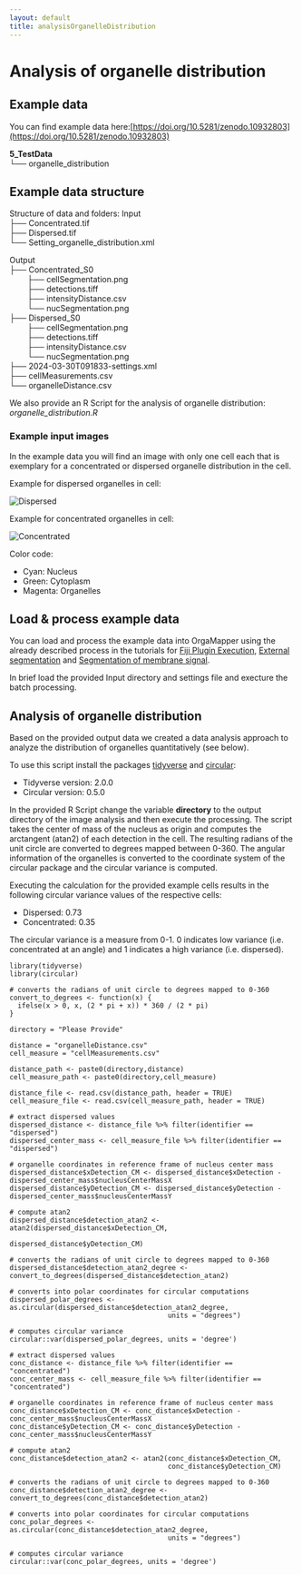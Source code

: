 ```yaml
---
layout: default
title: analysisOrganelleDistribution
---
```


# Analysis of organelle distribution

## Example data

You can find example data here:[https://doi.org/10.5281/zenodo.10932803](https://doi.org/10.5281/zenodo.10932803)

**5_TestData**<br>
└── organelle_distribution<br>

## Example data structure

Structure of data and folders:
Input<br>
├── Concentrated.tif<br>
├── Dispersed.tif<br>
└── Setting_organelle_distribution.xml<br>

Output<br>
├── Concentrated_S0<br>
&nbsp;&nbsp;&nbsp;&nbsp;&nbsp;&nbsp;&nbsp;&nbsp;├── cellSegmentation.png<br>
&nbsp;&nbsp;&nbsp;&nbsp;&nbsp;&nbsp;&nbsp;&nbsp;├── detections.tiff<br>
&nbsp;&nbsp;&nbsp;&nbsp;&nbsp;&nbsp;&nbsp;&nbsp;├── intensityDistance.csv<br>
&nbsp;&nbsp;&nbsp;&nbsp;&nbsp;&nbsp;&nbsp;&nbsp;└──  nucSegmentation.png<br>
├── Dispersed_S0<br>
&nbsp;&nbsp;&nbsp;&nbsp;&nbsp;&nbsp;&nbsp;&nbsp;├── cellSegmentation.png<br>
&nbsp;&nbsp;&nbsp;&nbsp;&nbsp;&nbsp;&nbsp;&nbsp;├── detections.tiff<br>
&nbsp;&nbsp;&nbsp;&nbsp;&nbsp;&nbsp;&nbsp;&nbsp;├── intensityDistance.csv<br>
&nbsp;&nbsp;&nbsp;&nbsp;&nbsp;&nbsp;&nbsp;&nbsp;└──  nucSegmentation.png<br>
├── 2024-03-30T091833-settings.xml<br>
├── cellMeasurements.csv<br>
└── organelleDistance.csv<br>

We also provide an R Script for the analysis of organelle distribution:
*organelle_distribution.R*

### Example input images

In the example data you will find an image with only one cell each that is exemplary for a concentrated or dispersed organelle distribution in the cell.

Example for dispersed organelles in cell: 

<img src="../images/organelle_distribution/dispersed.png" alt="Dispersed" class="inline"/>

Example for concentrated organelles in cell: 


<img src="../images/organelle_distribution/concentrated.png" alt="Concentrated" class="inline"/>

Color code:
* Cyan: Nucleus
* Green: Cytoplasm
* Magenta: Organelles

## Load & process example data

You can load and process the example data into OrgaMapper using the already described process in the tutorials for [Fiji Plugin Execution](workflow.html), [External segmentation](external_segmentation.html) and [Segmentation of membrane signal](seg_membrane_signal.html). 

In brief load the provided Input directory and settings file and execture the batch processing.

## Analysis of organelle distribution

Based on the provided output data we created a data analysis approach to analyze the distribution of organelles quantitatively (see below).

To use this script install the packages [tidyverse](https://www.tidyverse.org/) and [circular](https://cran.r-project.org/web/packages/circular/circular.pdf):
* Tidyverse version: 2.0.0
* Circular version: 0.5.0

In the provided R Script change the variable **directory** to the output directory of the image analysis and then execute the processing. The script takes the center of mass of the nucleus as origin and computes the arctangent (atan2) of each detection in the cell. The resulting radians of the unit circle are converted to degrees mapped between 0-360. The angular information of the organelles is converted to the coordinate system of the circular package and the circular variance is computed. 
<!---
//der letze Satz ist leider unverständlich//
-->


Executing the calculation for the provided example cells results in the following circular variance values of the respective cells:
* Dispersed: 0.73
* Concentrated: 0.35

The circular variance is a measure from 0-1. 0 indicates low variance (i.e. concentrated at an angle) and 1 indicates a high variance (i.e. dispersed). 

```
library(tidyverse)
library(circular)

# converts the radians of unit circle to degrees mapped to 0-360
convert_to_degrees <- function(x) {
  ifelse(x > 0, x, (2 * pi + x)) * 360 / (2 * pi)
}

directory = "Please Provide"

distance = "organelleDistance.csv"
cell_measure = "cellMeasurements.csv"

distance_path <- paste0(directory,distance)
cell_measure_path <- paste0(directory,cell_measure)

distance_file <- read.csv(distance_path, header = TRUE)
cell_measure_file <- read.csv(cell_measure_path, header = TRUE)

# extract dispersed values
dispersed_distance <- distance_file %>% filter(identifier == "dispersed")
dispersed_center_mass <- cell_measure_file %>% filter(identifier == "dispersed")

# organelle coordinates in reference frame of nucleus center mass
dispersed_distance$xDetection_CM <- dispersed_distance$xDetection - dispersed_center_mass$nucleusCenterMassX
dispersed_distance$yDetection_CM <- dispersed_distance$yDetection - dispersed_center_mass$nucleusCenterMassY

# compute atan2
dispersed_distance$detection_atan2 <- atan2(dispersed_distance$xDetection_CM, 
                                            dispersed_distance$yDetection_CM)

# converts the radians of unit circle to degrees mapped to 0-360
dispersed_distance$detection_atan2_degree <- convert_to_degrees(dispersed_distance$detection_atan2)

# converts into polar coordinates for circular computations
dispersed_polar_degrees <- as.circular(dispersed_distance$detection_atan2_degree, 
                                       units = "degrees")

# computes circular variance
circular::var(dispersed_polar_degrees, units = 'degree')

# extract dispersed values
conc_distance <- distance_file %>% filter(identifier == "concentrated")
conc_center_mass <- cell_measure_file %>% filter(identifier == "concentrated")

# organelle coordinates in reference frame of nucleus center mass
conc_distance$xDetection_CM <- conc_distance$xDetection - conc_center_mass$nucleusCenterMassX
conc_distance$yDetection_CM <- conc_distance$yDetection - conc_center_mass$nucleusCenterMassY

# compute atan2
conc_distance$detection_atan2 <- atan2(conc_distance$xDetection_CM, 
                                       conc_distance$yDetection_CM)

# converts the radians of unit circle to degrees mapped to 0-360
conc_distance$detection_atan2_degree <- convert_to_degrees(conc_distance$detection_atan2)

# converts into polar coordinates for circular computations
conc_polar_degrees <- as.circular(conc_distance$detection_atan2_degree, 
                                       units = "degrees")

# computes circular variance
circular::var(conc_polar_degrees, units = 'degree')
```
